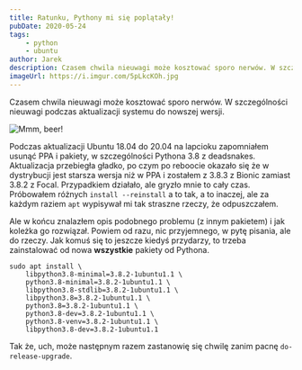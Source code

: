 ```yaml
---
title: Ratunku, Pythony mi się poplątały!
pubDate: 2020-05-24
tags:
    - python
    - ubuntu
author: Jarek
description: Czasem chwila nieuwagi może kosztować sporo nerwów. W szczególności nieuwagi podczas aktualizacji systemu do nowszej wersji.
imageUrl: https://i.imgur.com/5pLkcKOh.jpg
---
```


Czasem chwila nieuwagi może kosztować sporo nerwów. W szczególności nieuwagi podczas aktualizacji systemu do nowszej wersji.

![Mmm, beer!](https://i.imgur.com/5pLkcKOh.jpg)

Podczas aktualizacji Ubuntu 18.04 do 20.04 na lapcioku zapomniałem usunąć PPA i pakiety, w szczególności Pythona 3.8 z deadsnakes. Aktualizacja przebiegła gładko, po czym po reboocie okazało się że w dystrybucji jest starsza wersja niż w PPA i zostałem z 3.8.3 z Bionic zamiast 3.8.2 z Focal. Przypadkiem działało, ale gryzło mnie to cały czas. Próbowałem różnych `install --reinstall` a to tak, a to inaczej, ale za każdym raziem `apt` wypisywał mi tak straszne rzeczy, że odpuszczałem.

Ale w końcu znalazłem opis podobnego problemu (z innym pakietem) i jak koleżka go rozwiązał. Powiem od razu, nic przyjemnego, w pytę pisania, ale do rzeczy. Jak komuś się to jeszcze kiedyś przydarzy, to trzeba zainstalować od nowa **wszystkie** pakiety od Pythona.

```shell
sudo apt install \
    libpython3.8-minimal=3.8.2-1ubuntu1.1 \
    python3.8-minimal=3.8.2-1ubuntu1.1 \
    libpython3.8-stdlib=3.8.2-1ubuntu1.1 \
    libpython3.8=3.8.2-1ubuntu1.1 \
    python3.8=3.8.2-1ubuntu1.1 \
    python3.8-dev=3.8.2-1ubuntu1.1 \
    python3.8-venv=3.8.2-1ubuntu1.1 \
    libpython3.8-dev=3.8.2-1ubuntu1.1
```

Tak że, uch, może następnym razem zastanowię się chwilę zanim pacnę `do-release-upgrade`.
